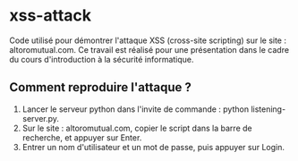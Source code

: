 # xss-attack
Code utilisé pour démontrer l'attaque XSS (cross-site scripting) sur le site : altoromutual.com.
Ce travail est réalisé pour une présentation dans le cadre du cours d'introduction à la sécurité informatique.

## Comment reproduire l'attaque ?
1. Lancer le serveur python dans l'invite de commande : python listening-server.py.
2. Sur le site : altoromutual.com, copier le script dans la barre de recherche, et appuyer sur Enter.
3. Entrer un nom d'utilisateur et un mot de passe, puis appuyer sur Login.
